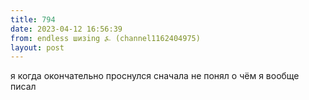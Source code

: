```yaml
---
title: 794
date: 2023-04-12 16:56:39
from: endless шизing ⍼ (channel1162404975)
layout: post
---
```


я когда окончательно проснулся сначала не понял о чём я вообще писал
